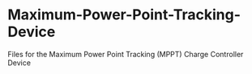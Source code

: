 # Maximum-Power-Point-Tracking-Device
Files for the Maximum Power Point Tracking (MPPT) Charge Controller Device

